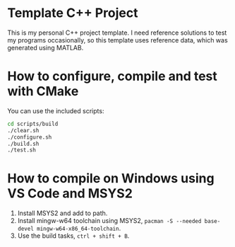 # Template C++ Project
This is my personal C++ project template. I need reference solutions to test my programs occasionally, so this template uses reference data, which was generated using MATLAB.

# How to configure, compile and test with CMake
You can use the included scripts:
```bash
cd scripts/build
./clear.sh
./configure.sh
./build.sh
./test.sh
```

# How to compile on Windows using VS Code and MSYS2
1. Install MSYS2 and add to path.
2. Install mingw-w64 toolchain using MSYS2, ```pacman -S --needed base-devel mingw-w64-x86_64-toolchain```.
3. Use the build tasks, ```ctrl + shift + B```.
